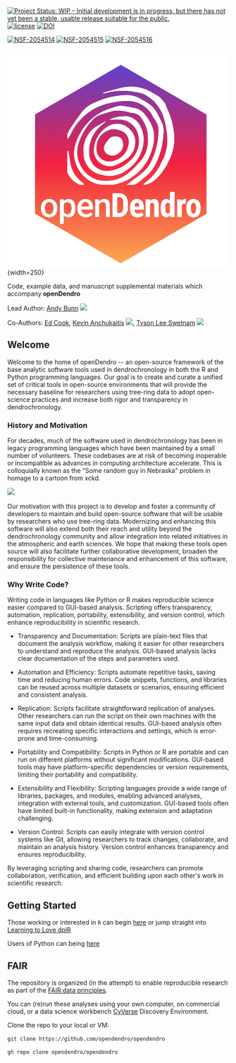 [![Project Status: WIP – Initial development is in progress, but there has not yet been a stable, usable release suitable for the public.](https://www.repostatus.org/badges/latest/wip.svg)](https://www.repostatus.org/#wip) [![license](https://img.shields.io/badge/license-GPLv3-blue.svg)](https://opensource.org/licenses/GPL-3.0) 
<a href="https://doi.org/10.5281/zenodo.6110787"><img src="https://zenodo.org/badge/DOI/10.5281/zenodo.6110787.svg" alt="DOI"></a>


[![NSF-2054514](https://img.shields.io/badge/NSF-2054514-blue.svg)](https://nsf.gov/awardsearch/showAward?AWD_ID=2054514)
[![NSF-2054515](https://img.shields.io/badge/NSF-2054515-blue.svg)](https://nsf.gov/awardsearch/showAward?AWD_ID=2054515)
[![NSF-2054516](https://img.shields.io/badge/NSF-2054516-blue.svg)](https://nsf.gov/awardsearch/showAward?AWD_ID=2054516)

![](assets/openDendroSticker.png){width=250}

Code, example data, and manuscript supplemental materials which accompany **openDendro**

Lead Author: [Andy Bunn](https://github.com/AndyBunn/) [![](https://orcid.org/sites/default/files/images/orcid_16x16.png)](http://orcid.org/0000-0001-9027-2162)

Co-Authors: [Ed Cook](https://scholar.google.com/citations?user=F7jhxf4AAAAJ&hl=en&oi=sra), [Kevin Anchukaitis](http://www.u.arizona.edu/~kanchukaitis/) [![](https://orcid.org/sites/default/files/images/orcid_16x16.png)](http://orcid.org/0000-0002-8509-8080),  [Tyson Lee Swetnam](https://tyson-swetnam.github.io/) [![](https://orcid.org/sites/default/files/images/orcid_16x16.png)](http://orcid.org/0000-0002-6639-7181)

## Welcome
Welcome to the home of openDendro -- an open-source framework of the base analytic software tools used in dendrochronology in both the R and Python programming languages. Our goal is to create and curate a unified set of critical tools in open-source environments that will provide the necessary baseline for researchers using tree-ring data to adopt open-science practices and increase both rigor and transparency in dendrochronology.

### History and Motivation
For decades, much of the software used in dendrochronology has been in legacy programming languages which have been maintained by a small number of volunteers. These codebases are at risk of becoming inoperable or incompatible as advances in computing architecture accelerate. This is colloquially known as the "Some random guy in Nebraska" problem in homage to a cartoon from xckd.

![](https://imgs.xkcd.com/comics/dependency.png)

Our motivation with this project is to develop and foster a community of developers to maintain and build open-source software that will be usable by researchers who use tree-ring data. Modernizing and enhancing this software will also extend both their reach and utility beyond the dendrochronology community and allow integration into related initiatives in the atmospheric and earth sciences. We hope that making these tools open source will also facilitate further collaborative development, broaden the responsibility for collective maintenance and enhancement of this software, and ensure the persistence of these  tools. 

### Why Write Code?

Writing code in languages like Python or R makes reproducible science easier compared to GUI-based analysis. Scripting offers transparency, automation, replication, portability, extensibility, and version control, which enhance reproducibility in scientific research.

+ Transparency and Documentation: Scripts are plain-text files that document the analysis workflow, making it easier for other researchers to understand and reproduce the analysis. GUI-based analysis lacks clear documentation of the steps and parameters used.

+ Automation and Efficiency: Scripts automate repetitive tasks, saving time and reducing human errors. Code snippets, functions, and libraries can be reused across multiple datasets or scenarios, ensuring efficient and consistent analysis.

+ Replication: Scripts facilitate straightforward replication of analyses. Other researchers can run the script on their own machines with the same input data and obtain identical results. GUI-based analysis often requires recreating specific interactions and settings, which is error-prone and time-consuming.

+ Portability and Compatibility: Scripts in Python or R are portable and can run on different platforms without significant modifications. GUI-based tools may have platform-specific dependencies or version requirements, limiting their portability and compatibility.

+ Extensibility and Flexibility: Scripting languages provide a wide range of libraries, packages, and modules, enabling advanced analyses, integration with external tools, and customization. GUI-based tools often have limited built-in functionality, making extension and adaptation challenging.

+ Version Control: Scripts can easily integrate with version control systems like Git, allowing researchers to track changes, collaborate, and maintain an analysis history. Version control enhances transparency and ensures reproducibility.

By leveraging scripting and sharing code, researchers can promote collaboration, verification, and efficient building upon each other's work in scientific research.

## Getting Started

Those working or interested in `R` can begin [here](r.md) or jump straight into [Learning to Love dplR](https://opendendro.github.io/dplR-workshop/)

Users of Python can being [here](python.md)

## FAIR

The repository is organized (in the attempt) to enable reproducible research as part of the [FAIR data principles](https://www.go-fair.org/fair-principles/).

You can (re)run these analyses using your own computer, on commercial cloud, or a data science workbench [CyVerse](https://cyverse.org) Discovery Environment.

Clone the repo to your local or VM:

```
git clone https://github.com/opendendro/opendendro
```

```
gh repo clone opendendro/opendendro
```

